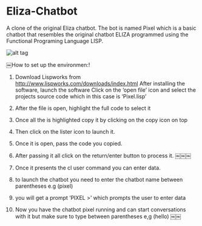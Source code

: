 Eliza-Chatbot
=============

A clone of the original Eliza chatbot. The bot is named Pixel which is a basic chatbot that resembles the original chatbot ELIZA programmed using the Functional Programing Language LISP.

![alt tag](http://i.imgur.com/sccpB4h.png)

￼How to set up the environmen:!

1) Download Lispworks from http://www.lispworks.com/downloads/index.html
After installing the software, launch the software
Click on the ‘open file’ icon and select the projects source code which in this case is ‘Pixel.lisp’ 

2) After the file is open, highlight the full code to select it

3) Once all the is highlighted copy it by clicking on the copy icon on top

4) Then click on the lister icon to launch it. 

5) Once it is open, pass the code you copied.

6) After passing it all click on the return/enter button to process it.
￼￼￼
7) Once it presents the cl user command you can enter data.

8) to launch the chatbot you need to enter the chatbot name between parentheses e.g (pixel)

9) you will get a prompt ‘PIXEL >’ which prompts the user to enter data

10) Now you have the chatbot pixel running and can start conversations with it but make sure to
type between parentheses e,g (hello)
￼￼
